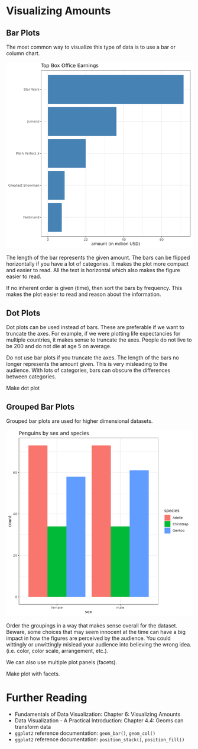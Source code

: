 # Visualizing Amounts

## Bar Plots

The most common way to visualize this type of data is to use a bar or column
chart.

![Example of a barplot](./figures/barplot_example.png)


The length of the bar represents the given amount. The bars can be flipped
horizontally if you have a lot of categories. It makes the plot more compact
and easier to read. All the text is horizontal which also makes the figure
easier to read.

If no inherent order is given (time), then sort the bars by frequency. This
makes the plot easier to read and reason about the information.

## Dot Plots

Dot plots can be used instead of bars. These are preferable if we want to
truncate the axes. For example, if we were plotting life expectancies for
multiple countries, it makes sense to truncate the axes. People do not live to
be 200 and do not die at age 5 on average.

Do not use bar plots if you truncate the axes. The length of the bars no longer
represents the amount given. This is very misleading to the audience. With lots
of categories, bars can obscure the differences between categories.

Make dot plot

## Grouped Bar Plots

Grouped bar plots are used for higher dimensional datasets.

![Example of a grouped barplot](./figures/grouped_bar_example.png)

Order the groupings in a way that makes sense overall for the dataset. Beware,
some choices that may seem innocent at the time can have a big impact in how
the figures are perceived by the audience. You could wittingly or unwittingly
mislead your audience into believing the wrong idea. (i.e. color, color scale,
arrangement, etc.).

We can also use multiple plot panels (facets).

Make plot with facets.


# Further Reading

- Fundamentals of Data Visualization: Chapter 6: Visualizing Amounts
- Data Visualization - A Practical Introduction: Chapter 4.4: Geoms can
  transform data
- `ggplot2` reference documentation: `geom_bar()`, `geom_col()`
- `ggplot2` reference documentation: `position_stack()`, `position_fill()`
